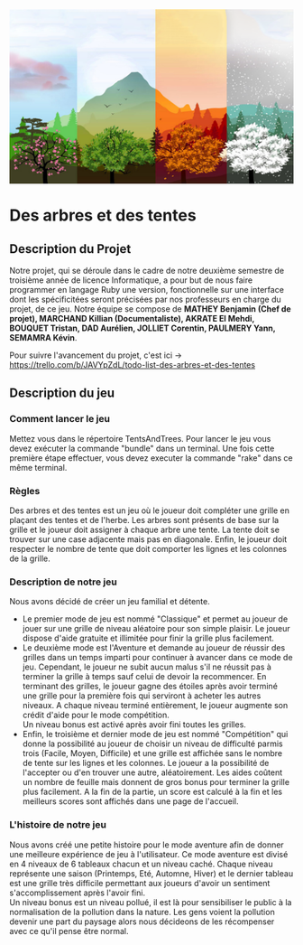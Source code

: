 ﻿<img src="./Assets/ImgGameA.png" width="1500" align="center">

# Des arbres et des tentes

## Description du Projet


Notre projet, qui se déroule dans le cadre de notre deuxième semestre de troisième année de licence Informatique, a pour but de nous faire programmer en langage Ruby une version, fonctionnelle sur une interface dont les spécificitées seront précisées par nos professeurs en charge du projet, de ce jeu. Notre équipe se compose de **MATHEY Benjamin (Chef de projet), MARCHAND Killian (Documentaliste), AKRATE El Mehdi, BOUQUET Tristan, DAD Aurélien, JOLLIET Corentin, PAULMERY Yann, SEMAMRA Kévin**.<br/>

Pour suivre l'avancement du projet, c'est ici -> https://trello.com/b/JAVYpZdL/todo-list-des-arbres-et-des-tentes


## Description du jeu

### Comment lancer le jeu
Mettez vous dans le répertoire TentsAndTrees. 
Pour lancer le jeu vous devez exécuter la commande "bundle" dans un terminal.
Une fois cette première étape effectuer, vous devez executer la commande "rake" dans ce même terminal. 

### Règles
Des arbres et des tentes est un jeu où le joueur doit compléter une grille en plaçant des tentes et de l'herbe. Les arbres sont présents de base sur la grille et le joueur doit assigner à chaque arbre une tente. La tente doit se trouver sur une case adjacente mais pas en diagonale. Enfin, le joueur doit respecter le nombre de tente que doit comporter les lignes et les colonnes de la grille.<br/>

### Description de notre jeu
Nous avons décidé de créer un jeu familial et détente. <br/>
- Le premier mode de jeu est nommé "Classique" et permet au joueur de jouer sur une grille de niveau aléatoire pour son simple plaisir. Le joueur dispose d'aide gratuite et illimitée pour finir la grille plus facilement.<br/>
- Le deuxième mode est l'Aventure et demande au joueur de réussir des grilles dans un temps imparti pour continuer à avancer dans ce mode de jeu. Cependant, le joueur ne subit aucun malus s'il ne réussit pas à terminer la grille à temps sauf celui de devoir la recommencer. En terminant des grilles, le joueur gagne des étoiles après avoir terminé une grille pour la première fois qui serviront à acheter les autres niveaux. A chaque niveau terminé entièrement, le joueur augmente son crédit d'aide pour le mode compétition.<br/>
  Un niveau bonus est activé après avoir fini toutes les grilles.<br/>
- Enfin, le troisième et dernier mode de jeu est nommé "Compétition" qui donne la possibilité au joueur de choisir un niveau de difficulté parmis trois (Facile, Moyen, Difficile) et une grille est affichée sans le nombre de tente sur les lignes et les colonnes. Le joueur a la possibilité de l'accepter ou d'en trouver une autre, aléatoirement. Les aides coûtent un nombre de feuille mais donnent de gros bonus pour terminer la grille plus facilement. A la fin de la partie, un score est calculé à la fin et les meilleurs scores sont affichés dans une page de l'accueil.<br/>

### L'histoire de notre jeu
Nous avons créé une petite histoire pour le mode aventure afin de donner une meilleure expérience de jeu à l'utilisateur. Ce mode aventure est divisé en 4 niveaux de 6 tableaux chacun et un niveau caché. Chaque niveau représente une saison (Printemps, Eté, Automne, Hiver) et le dernier tableau est une grille très difficile permettant aux joueurs d'avoir un sentiment s'accomplissement après l'avoir fini.<br/>
Un niveau bonus est un niveau pollué, il est là pour sensibiliser le public à la normalisation de la pollution dans la nature. Les gens voient la pollution devenir une part du paysage alors nous décideons de les récompenser avec ce qu'il pense être normal.<br/>